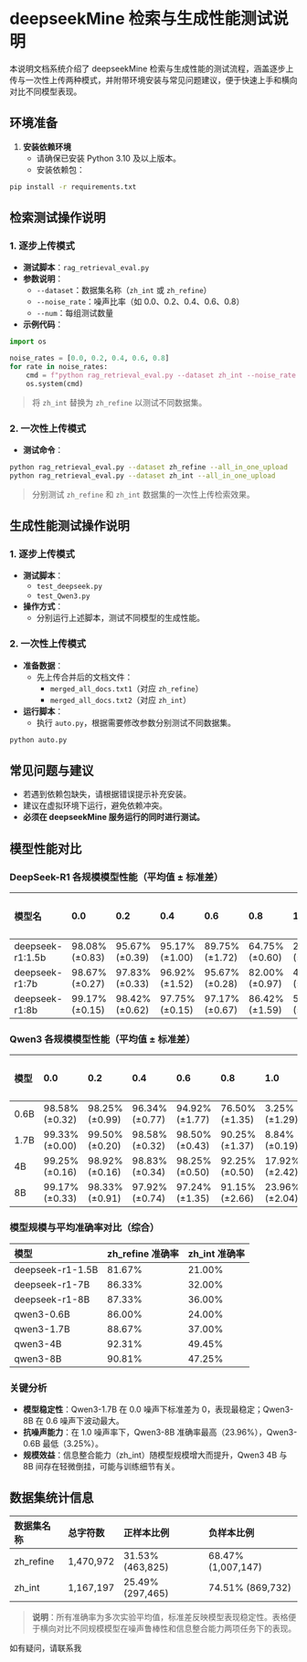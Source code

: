 # deepseekMine 检索与生成性能测试说明

本说明文档系统介绍了 deepseekMine 检索与生成性能的测试流程，涵盖逐步上传与一次性上传两种模式，并附带环境安装与常见问题建议，便于快速上手和横向对比不同模型表现。

## 环境准备

1. **安装依赖环境**
    - 请确保已安装 Python 3.10 及以上版本。
    - 安装依赖包：

```bash
pip install -r requirements.txt
```


## 检索测试操作说明

### 1. 逐步上传模式

- **测试脚本**：`rag_retrieval_eval.py`
- **参数说明**：
    - `--dataset`：数据集名称（`zh_int` 或 `zh_refine`）
    - `--noise_rate`：噪声比率（如 0.0、0.2、0.4、0.6、0.8）
    - `--num`：每组测试数量
- **示例代码**：

```python
import os

noise_rates = [0.0, 0.2, 0.4, 0.6, 0.8]
for rate in noise_rates:
    cmd = f"python rag_retrieval_eval.py --dataset zh_int --noise_rate {rate} --num 5"
    os.system(cmd)
```

> 将 `zh_int` 替换为 `zh_refine` 以测试不同数据集。


### 2. 一次性上传模式

- **测试命令**：

```bash
python rag_retrieval_eval.py --dataset zh_refine --all_in_one_upload
python rag_retrieval_eval.py --dataset zh_int --all_in_one_upload
```

> 分别测试 `zh_refine` 和 `zh_int` 数据集的一次性上传检索效果。


## 生成性能测试操作说明

### 1. 逐步上传模式

- **测试脚本**：
    - `test_deepseek.py`
    - `test_Qwen3.py`
- **操作方式**：
    - 分别运行上述脚本，测试不同模型的生成性能。


### 2. 一次性上传模式

- **准备数据**：
    - 先上传合并后的文档文件：
        - `merged_all_docs.txt1`（对应 `zh_refine`）
        - `merged_all_docs.txt2`（对应 `zh_int`）
- **运行脚本**：
    - 执行 `auto.py`，根据需要修改参数分别测试不同数据集。

```bash
python auto.py
```


## 常见问题与建议

- 若遇到依赖包缺失，请根据错误提示补充安装。
- 建议在虚拟环境下运行，避免依赖冲突。
- **必须在 deepseekMine 服务运行的同时进行测试。**


## 模型性能对比

### DeepSeek-R1 各规模模型性能（平均值 ± 标准差）

| 模型名 | 0.0 | 0.2 | 0.4 | 0.6 | 0.8 | 1.0 | 信息整合能力（zh_int） |
| :-- | :-- | :-- | :-- | :-- | :-- | :-- | :-- |
| deepseek-r1:1.5b | 98.08% (±0.83) | 95.67% (±0.39) | 95.17% (±1.00) | 89.75% (±1.72) | 64.75% (±0.60) | 2.25% (±0.74) | 60.00% (±3.56) |
| deepseek-r1:7b | 98.67% (±0.27) | 97.83% (±0.33) | 96.92% (±1.52) | 95.67% (±0.28) | 82.00% (±0.97) | 4.42% (±0.91) | 72.50% (±3.32) |
| deepseek-r1:8b | 99.17% (±0.15) | 98.42% (±0.62) | 97.75% (±0.15) | 97.17% (±0.67) | 86.42% (±1.59) | 5.92% (±0.61) | 76.25% (±2.22) |

### Qwen3 各规模模型性能（平均值 ± 标准差）

| 模型 | 0.0 | 0.2 | 0.4 | 0.6 | 0.8 | 1.0 | 信息整合能力（zh_int） |
| :-- | :-- | :-- | :-- | :-- | :-- | :-- | :-- |
| 0.6B | 98.58% (±0.32) | 98.25% (±0.99) | 96.34% (±0.77) | 94.92% (±1.77) | 76.50% (±1.35) | 3.25% (±1.29) | 60.75% (±3.69) |
| 1.7B | 99.33% (±0.00) | 99.50% (±0.20) | 98.58% (±0.32) | 98.50% (±0.43) | 90.25% (±1.37) | 8.84% (±0.19) | 78.44% (±1.38) |
| 4B | 99.25% (±0.16) | 98.92% (±0.16) | 98.83% (±0.34) | 98.25% (±0.50) | 92.25% (±0.50) | 17.92% (±2.42) | 81.73% (±7.43) |
| 8B | 99.17% (±0.33) | 98.33% (±0.91) | 97.92% (±0.74) | 97.24% (±1.35) | 91.15% (±2.66) | 23.96% (±2.04) | 80.60% (±6.19) |

### 模型规模与平均准确率对比（综合）

| 模型 | zh_refine 准确率 | zh_int 准确率 |
| :-- | :-- | :-- |
| deepseek-r1-1.5B | 81.67% | 21.00% |
| deepseek-r1-7B | 86.33% | 32.00% |
| deepseek-r1-8B | 87.33% | 36.00% |
| qwen3-0.6B | 86.00% | 24.00% |
| qwen3-1.7B | 88.67% | 37.00% |
| qwen3-4B | 92.31% | 49.45% |
| qwen3-8B | 90.81% | 47.25% |

### 关键分析

- **模型稳定性**：Qwen3-1.7B 在 0.0 噪声下标准差为 0，表现最稳定；Qwen3-8B 在 0.6 噪声下波动最大。
- **抗噪声能力**：在 1.0 噪声率下，Qwen3-8B 准确率最高（23.96%），Qwen3-0.6B 最低（3.25%）。
- **规模效益**：信息整合能力（zh_int）随模型规模增大而提升，Qwen3 4B 与 8B 间存在轻微倒挂，可能与训练细节有关。


## 数据集统计信息

| 数据集名称 | 总字符数 | 正样本比例 | 负样本比例 |
| :-- | :-- | :-- | :-- |
| zh_refine | 1,470,972 | 31.53% (463,825) | 68.47% (1,007,147) |
| zh_int | 1,167,197 | 25.49% (297,465) | 74.51% (869,732) |

> **说明**：所有准确率为多次实验平均值，标准差反映模型表现稳定性。表格便于横向对比不同规模模型在噪声鲁棒性和信息整合能力两项任务下的表现。


如有疑问，请联系我


